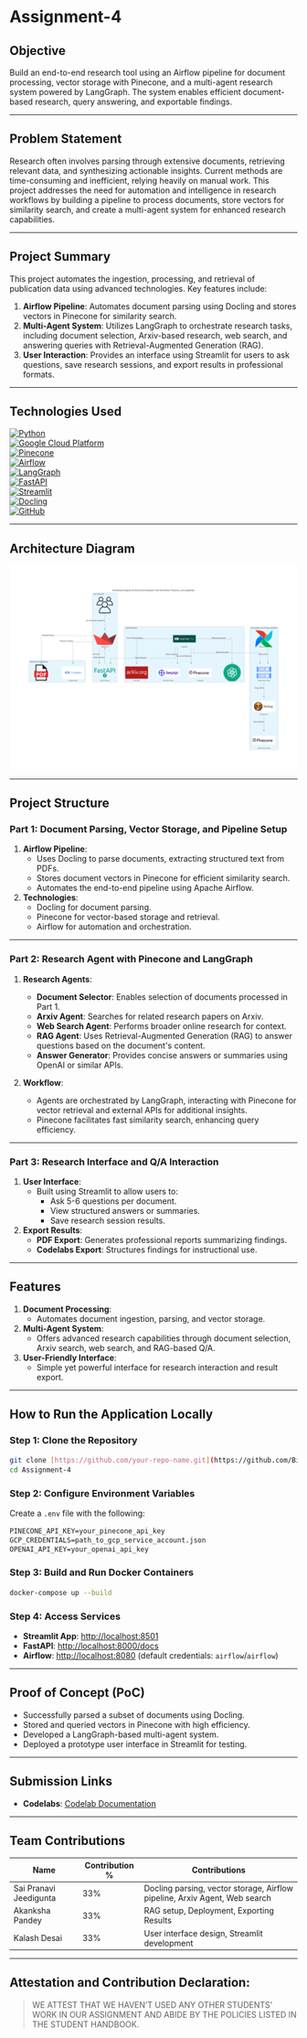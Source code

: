 # Assignment-4

## Objective
Build an end-to-end research tool using an Airflow pipeline for document processing, vector storage with Pinecone, and a multi-agent research system powered by LangGraph. The system enables efficient document-based research, query answering, and exportable findings.

---

## Problem Statement
Research often involves parsing through extensive documents, retrieving relevant data, and synthesizing actionable insights. Current methods are time-consuming and inefficient, relying heavily on manual work. This project addresses the need for automation and intelligence in research workflows by building a pipeline to process documents, store vectors for similarity search, and create a multi-agent system for enhanced research capabilities.

---

## Project Summary
This project automates the ingestion, processing, and retrieval of publication data using advanced technologies. Key features include:
1. **Airflow Pipeline**: Automates document parsing using Docling and stores vectors in Pinecone for similarity search.
2. **Multi-Agent System**: Utilizes LangGraph to orchestrate research tasks, including document selection, Arxiv-based research, web search, and answering queries with Retrieval-Augmented Generation (RAG).
3. **User Interaction**: Provides an interface using Streamlit for users to ask questions, save research sessions, and export results in professional formats.

---

## Technologies Used
[![Python](https://img.shields.io/badge/Python-FFD43B?style=for-the-badge&logo=python&logoColor=blue)](https://www.python.org/)  
[![Google Cloud Platform](https://img.shields.io/badge/Google%20Cloud%20Platform-%234285F4.svg?style=for-the-badge&logo=google-cloud&logoColor=white)](https://cloud.google.com)  
[![Pinecone](https://img.shields.io/badge/Pinecone-29B5E8?style=for-the-badge&logo=pinecone&logoColor=white)](https://www.pinecone.io/)  
[![Airflow](https://img.shields.io/badge/Airflow-17A3B8?style=for-the-badge&logo=apacheairflow&logoColor=white)](https://airflow.apache.org/)  
[![LangGraph](https://img.shields.io/badge/LangGraph-4A90E2?style=for-the-badge&logo=LangGraph&logoColor=white)](https://langgraph.ai/)  
[![FastAPI](https://img.shields.io/badge/FastAPI-005571?style=for-the-badge&logo=fastapi&logoColor=white)](https://fastapi.tiangolo.com/)  
[![Streamlit](https://img.shields.io/badge/Streamlit-FF4B4B?style=for-the-badge&logo=Streamlit&logoColor=white)](https://streamlit.io/)  
[![Docling](https://img.shields.io/badge/Docling-43B02A?style=for-the-badge&logo=docling&logoColor=white)](https://docling.ai/)  
[![GitHub](https://img.shields.io/badge/GitHub-100000?style=for-the-badge&logo=github&logoColor=white)](https://github.com/)

---

## Architecture Diagram
![Architecture Diagram](architecture-diagram/architecture_diagram.png)

---

## Project Structure

### Part 1: Document Parsing, Vector Storage, and Pipeline Setup
1. **Airflow Pipeline**:
   - Uses Docling to parse documents, extracting structured text from PDFs.
   - Stores document vectors in Pinecone for efficient similarity search.
   - Automates the end-to-end pipeline using Apache Airflow.
2. **Technologies**:
   - Docling for document parsing.
   - Pinecone for vector-based storage and retrieval.
   - Airflow for automation and orchestration.

---

### Part 2: Research Agent with Pinecone and LangGraph
1. **Research Agents**:
   - **Document Selector**: Enables selection of documents processed in Part 1.
   - **Arxiv Agent**: Searches for related research papers on Arxiv.
   - **Web Search Agent**: Performs broader online research for context.
   - **RAG Agent**: Uses Retrieval-Augmented Generation (RAG) to answer questions based on the document's content.
   - **Answer Generator**: Provides concise answers or summaries using OpenAI or similar APIs.

2. **Workflow**:
   - Agents are orchestrated by LangGraph, interacting with Pinecone for vector retrieval and external APIs for additional insights.
   - Pinecone facilitates fast similarity search, enhancing query efficiency.

---

### Part 3: Research Interface and Q/A Interaction
1. **User Interface**:
   - Built using Streamlit to allow users to:
     - Ask 5-6 questions per document.
     - View structured answers or summaries.
     - Save research session results.
2. **Export Results**:
   - **PDF Export**: Generates professional reports summarizing findings.
   - **Codelabs Export**: Structures findings for instructional use.

---

## Features
1. **Document Processing**:
   - Automates document ingestion, parsing, and vector storage.
2. **Multi-Agent System**:
   - Offers advanced research capabilities through document selection, Arxiv search, web search, and RAG-based Q/A.
3. **User-Friendly Interface**:
   - Simple yet powerful interface for research interaction and result export.

---

## How to Run the Application Locally

### Step 1: Clone the Repository
```bash
git clone [https://github.com/your-repo-name.git](https://github.com/BigDataIA-Fall2024-TeamA7/Assignment-4.git)
cd Assignment-4
```

### Step 2: Configure Environment Variables
Create a `.env` file with the following:
```
PINECONE_API_KEY=your_pinecone_api_key
GCP_CREDENTIALS=path_to_gcp_service_account.json
OPENAI_API_KEY=your_openai_api_key
```

### Step 3: Build and Run Docker Containers
```bash
docker-compose up --build
```

### Step 4: Access Services
- **Streamlit App**: [http://localhost:8501](http://localhost:8501)
- **FastAPI**: [http://localhost:8000/docs](http://localhost:8000/docs)
- **Airflow**: [http://localhost:8080](http://localhost:8080) (default credentials: `airflow`/`airflow`)

---

## Proof of Concept (PoC)
- Successfully parsed a subset of documents using Docling.
- Stored and queried vectors in Pinecone with high efficiency.
- Developed a LangGraph-based multi-agent system.
- Deployed a prototype user interface in Streamlit for testing.

---

## Submission Links
- **Codelabs**: [Codelab Documentation](https://codelabs-preview.appspot.com/?file_id=https://docs.google.com/document/d/1_veVgLEZew3sWC_vCtCP68glH-6uxFbS87cYLzr7R6Y/edit?tab=t.0#6)

---

## Team Contributions
| Name                        | Contribution % | Contributions                                                              |
|---------------------------- |----------------|----------------------------------------------------------------------------|
| Sai Pranavi Jeedigunta      | 33%            | Docling parsing, vector storage, Airflow pipeline, Arxiv Agent, Web search |
| Akanksha Pandey             | 33%            | RAG setup, Deployment, Exporting Results                                   |               
| Kalash Desai                | 33%            | User interface design, Streamlit development                               |

---

## **Attestation and Contribution Declaration**:
   > WE ATTEST THAT WE HAVEN’T USED ANY OTHER STUDENTS’ WORK IN OUR ASSIGNMENT AND ABIDE BY THE POLICIES LISTED IN THE STUDENT HANDBOOK.
